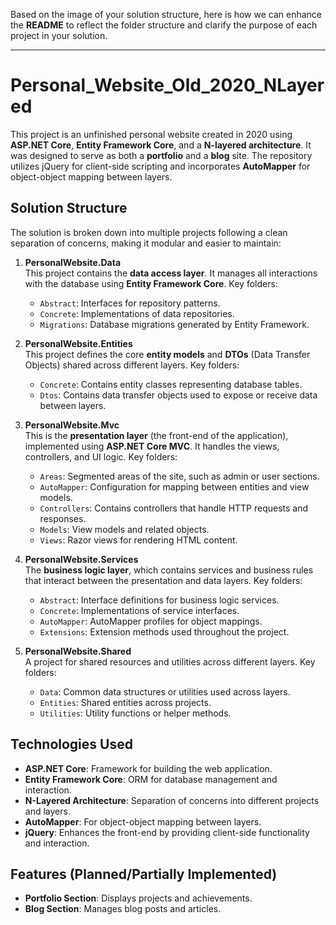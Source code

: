 Based on the image of your solution structure, here is how we can enhance the **README** to reflect the folder structure and clarify the purpose of each project in your solution.

---

# Personal_Website_Old_2020_NLayered

This project is an unfinished personal website created in 2020 using **ASP.NET Core**, **Entity Framework Core**, and a **N-layered architecture**. It was designed to serve as both a **portfolio** and a **blog** site. The repository utilizes jQuery for client-side scripting and incorporates **AutoMapper** for object-object mapping between layers.

## Solution Structure

The solution is broken down into multiple projects following a clean separation of concerns, making it modular and easier to maintain:

1. **PersonalWebsite.Data**  
   This project contains the **data access layer**. It manages all interactions with the database using **Entity Framework Core**. Key folders:
   - `Abstract`: Interfaces for repository patterns.
   - `Concrete`: Implementations of data repositories.
   - `Migrations`: Database migrations generated by Entity Framework.

2. **PersonalWebsite.Entities**  
   This project defines the core **entity models** and **DTOs** (Data Transfer Objects) shared across different layers. Key folders:
   - `Concrete`: Contains entity classes representing database tables.
   - `Dtos`: Contains data transfer objects used to expose or receive data between layers.

3. **PersonalWebsite.Mvc**  
   This is the **presentation layer** (the front-end of the application), implemented using **ASP.NET Core MVC**. It handles the views, controllers, and UI logic. Key folders:
   - `Areas`: Segmented areas of the site, such as admin or user sections.
   - `AutoMapper`: Configuration for mapping between entities and view models.
   - `Controllers`: Contains controllers that handle HTTP requests and responses.
   - `Models`: View models and related objects.
   - `Views`: Razor views for rendering HTML content.

4. **PersonalWebsite.Services**  
   The **business logic layer**, which contains services and business rules that interact between the presentation and data layers. Key folders:
   - `Abstract`: Interface definitions for business logic services.
   - `Concrete`: Implementations of service interfaces.
   - `AutoMapper`: AutoMapper profiles for object mappings.
   - `Extensions`: Extension methods used throughout the project.

5. **PersonalWebsite.Shared**  
   A project for shared resources and utilities across different layers. Key folders:
   - `Data`: Common data structures or utilities used across layers.
   - `Entities`: Shared entities across projects.
   - `Utilities`: Utility functions or helper methods.

## Technologies Used

- **ASP.NET Core**: Framework for building the web application.
- **Entity Framework Core**: ORM for database management and interaction.
- **N-Layered Architecture**: Separation of concerns into different projects and layers.
- **AutoMapper**: For object-object mapping between layers.
- **jQuery**: Enhances the front-end by providing client-side functionality and interaction.

## Features (Planned/Partially Implemented)

- **Portfolio Section**: Displays projects and achievements.
- **Blog Section**: Manages blog posts and articles.
